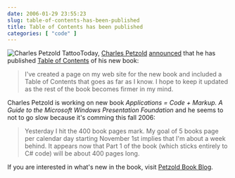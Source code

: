 ```yaml
---
date: 2006-01-29 23:55:23
slug: table-of-contents-has-been-published
title: Table of Contents has been published
categories: [ "code" ]
---
```


![Charles Petzold Tattoo](/images/logos/charles-petzold-tattoo.jpg)Today, [Charles Petzold](http://www.charlespetzold.com) [announced](http://www.charlespetzold.com/blog/2006/01/290357.html) that he has published [Table of Contents](http://www.charlespetzold.com/wpf/) of his new book:



> I've created a page on my web site for the new book and included a Table of Contents that goes as far as I know. I hope to keep it updated as the rest of the book becomes firmer in my mind.









Charles Petzold is working on new book _Applications = Code + Markup. A Guide to the Microsoft Windows Presentation Foundation_ and he seems to not to go slow because it's comming this fall 2006:



> Yesterday I hit the 400 book pages mark. My goal of 5 books page per calendar day starting November 1st implies that I'm about a week behind. It appears now that Part 1 of the book (which sticks entirely to C# code) will be about 400 pages long.









If you are interested in what's new in the book, visit [Petzold Book Blog](http://www.charlespetzold.com/blog/blog.xml).

